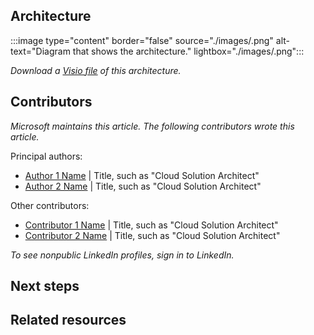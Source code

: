 <!-- Add a brief introductory paragraph. -->

## Architecture

<!-- This section is optional. Use the following format to link to your image file:-->

:::image type="content" border="false" source="./images/<file-name>.png" alt-text="Diagram that shows the <solution name> architecture." lightbox="./images/<file-name>.png":::

<!-- In the following line, the link will work after the AAC team uploads your Visio or PowerPoint file to the Azure CDN. -->

*Download a [Visio file](https://arch-center.azureedge.net/<file-name>.vsdx) of this architecture.*

<!-- Add a numbered or bulleted list describing the architecture. -->
 
## Contributors

<!-- This section is expected but optional if the contributors prefer to omit it. Implement this format: -->

*Microsoft maintains this article. The following contributors wrote this article.*

Principal authors: 

<!--List the primary authors alphabetically by last name. Use the *FirstName LastName* format.-->

- [Author 1 Name](https://linkedin.com/in/ProfileURL) | Title, such as "Cloud Solution Architect"
- [Author 2 Name](https://linkedin.com/in/ProfileURL) | Title, such as "Cloud Solution Architect"

Other contributors: 

<!--This section is optional. List contributors and technical reviewers. -->

- [Contributor 1 Name](https://linkedin.com/in/ProfileURL) | Title, such as "Cloud Solution Architect"
- [Contributor 2 Name](https://linkedin.com/in/ProfileURL) | Title, such as "Cloud Solution Architect"

*To see nonpublic LinkedIn profiles, sign in to LinkedIn.*

## Next steps
<!--
- Add a bulleted list of links to third-party or Microsoft topics.
- Link formats: 
  - Make Learn links site relative (for example, /azure/<feature>/<article-name>).
  - Start third-party links with `https://` and omit `en-us` unless the links don't work without it.
  - Omit a trailing slash.
-->

## Related resources
<!-- Add a bulleted list of links to related architecture information in the AAC TOC. -->